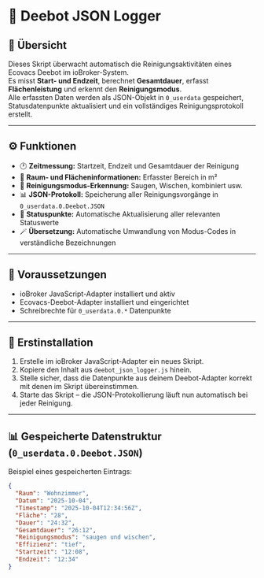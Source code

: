 # 🧹 Deebot JSON Logger

## 📌 Übersicht

Dieses Skript überwacht automatisch die Reinigungsaktivitäten eines Ecovacs Deebot im ioBroker-System.  
Es misst **Start- und Endzeit**, berechnet **Gesamtdauer**, erfasst **Flächenleistung** und erkennt den **Reinigungsmodus**.  
Alle erfassten Daten werden als JSON-Objekt in `0_userdata` gespeichert, Statusdatenpunkte aktualisiert und ein vollständiges Reinigungsprotokoll erstellt.

---

## ⚙️ Funktionen

- 🕐 **Zeitmessung:** Startzeit, Endzeit und Gesamtdauer der Reinigung  
- 🧽 **Raum- und Flächeninformationen:** Erfasster Bereich in m²  
- 🔁 **Reinigungsmodus-Erkennung:** Saugen, Wischen, kombiniert usw.  
- 📊 **JSON-Protokoll:** Speicherung aller Reinigungsvorgänge in `0_userdata.0.Deebot.JSON`  
- 📍 **Statuspunkte:** Automatische Aktualisierung aller relevanten Statuswerte  
- 🪄 **Übersetzung:** Automatische Umwandlung von Modus-Codes in verständliche Bezeichnungen

---

## 📁 Voraussetzungen

- ioBroker JavaScript-Adapter installiert und aktiv  
- Ecovacs-Deebot-Adapter installiert und eingerichtet  
- Schreibrechte für `0_userdata.0.*` Datenpunkte

---

## 📂 Erstinstallation

1. Erstelle im ioBroker JavaScript-Adapter ein neues Skript.  
2. Kopiere den Inhalt aus `deebot_json_logger.js` hinein.  
3. Stelle sicher, dass die Datenpunkte aus deinem Deebot-Adapter korrekt mit denen im Skript übereinstimmen.  
4. Starte das Skript – die JSON-Protokollierung läuft nun automatisch bei jeder Reinigung.

---

## 📊 Gespeicherte Datenstruktur (`0_userdata.0.Deebot.JSON`)

Beispiel eines gespeicherten Eintrags:

```json
{
  "Raum": "Wohnzimmer",
  "Datum": "2025-10-04",
  "Timestamp": "2025-10-04T12:34:56Z",
  "Fläche": "28",
  "Dauer": "24:32",
  "Gesamtdauer": "26:12",
  "Reinigungsmodus": "saugen und wischen",
  "Effizienz": "tief",
  "Startzeit": "12:08",
  "Endzeit": "12:34"
}

